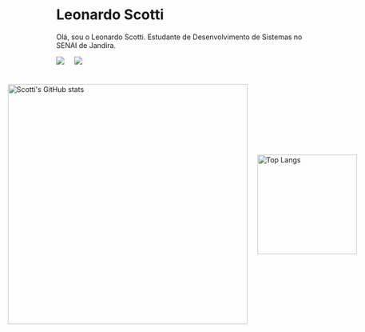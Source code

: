 # Leonardo Scotti

Olá, sou o Leonardo Scotti. Estudante de Desenvolvimento de Sistemas no SENAI de Jandira.
<div style="display: flex; gap: 20px;">
<a href="https://www.linkedin.com/in/leonardo-scotti-dev/" target="_blank"><img src="https://img.shields.io/badge/-LinkedIn-blue?style=flat-square&logo">
<a href="leonardo.scotti07@gmail.com" target="_blank"><img src="https://img.shields.io/badge/-Gmail?style=flat&logo=gmail&logoColor=white&logoSize=auto&label=GMAIL&labelColor=%23a50000&color=%23a50000"></a>
</div>

#
<div style="display: flex; justify-content: center; align-items: center; gap: 20px;">

  <img style="width: 480px;" src="https://github-readme-stats.vercel.app/api?username=Leonardo-Scotti&show_icons=true&theme=synthwave" alt="Scotti's GitHub stats"/>

  <a href="https://github.com/Leonardo-Scotti/github-readme-stats">
    <img style="height: 199px;" src="https://github-readme-stats.vercel.app/api/top-langs/?username=Leonardo-Scotti&theme=synthwave" alt="Top Langs"/>
  </a>

</div>